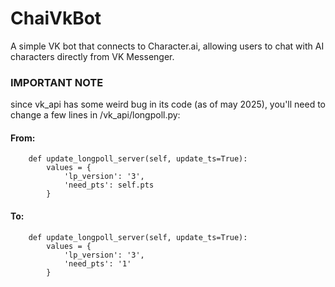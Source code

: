 # ChaiVkBot

A simple VK bot that connects to Character.ai, allowing users to chat with AI characters directly from VK Messenger.

### IMPORTANT NOTE
since vk_api has some weird bug in its code (as of may 2025), you'll need to change a few lines in /vk_api/longpoll.py:

#### From:
```
    def update_longpoll_server(self, update_ts=True):
        values = {
            'lp_version': '3',
            'need_pts': self.pts
        }
```
#### To:
```
    def update_longpoll_server(self, update_ts=True):
        values = {
            'lp_version': '3',
            'need_pts': '1'
        }
```
